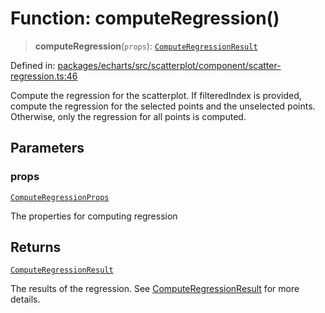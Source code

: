 # Function: computeRegression()

> **computeRegression**(`props`): [`ComputeRegressionResult`](../type-aliases/ComputeRegressionResult.md)

Defined in: [packages/echarts/src/scatterplot/component/scatter-regression.ts:46](https://github.com/GeoDaCenter/openassistant/blob/7dec66552ed2da789768e26aca21ecb2918b5d3b/packages/echarts/src/scatterplot/component/scatter-regression.ts#L46)

Compute the regression for the scatterplot. If filteredIndex is provided, compute the regression for the selected points and the unselected points.
Otherwise, only the regression for all points is computed.

## Parameters

### props

[`ComputeRegressionProps`](../type-aliases/ComputeRegressionProps.md)

The properties for computing regression

## Returns

[`ComputeRegressionResult`](../type-aliases/ComputeRegressionResult.md)

The results of the regression. See [ComputeRegressionResult](../type-aliases/ComputeRegressionResult.md) for more details.
